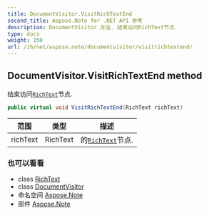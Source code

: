 ```yaml
---
title: DocumentVisitor.VisitRichTextEnd
second_title: Aspose.Note for .NET API 参考
description: DocumentVisitor 方法. 结束访问RichText节点.
type: docs
weight: 150
url: /zh/net/aspose.note/documentvisitor/visitrichtextend/
---
```

## DocumentVisitor.VisitRichTextEnd method

结束访问[`RichText`](../../richtext/)节点.

```csharp
public virtual void VisitRichTextEnd(RichText richText)
```

| 范围 | 类型 | 描述 |
| --- | --- | --- |
| richText | RichText | 的[`RichText`](../../richtext/)节点. |

### 也可以看看

* class [RichText](../../richtext/)
* class [DocumentVisitor](../)
* 命名空间 [Aspose.Note](../../documentvisitor/)
* 部件 [Aspose.Note](../../../)


